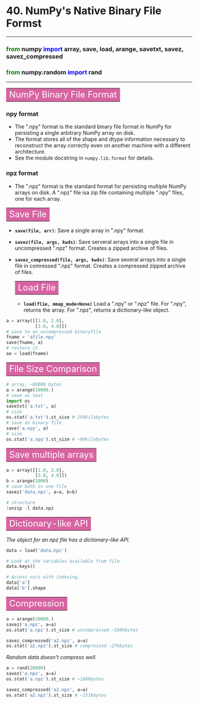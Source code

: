 # 40. NumPy's Native Binary File Formst
---------------------------------------

### <font color="green">from</font> numpy <font color="blue">import</font> array, save, load, arange, savetxt, savez, savez_compressed

### <font color="green">from</font> numpy.random <font color="blue">import</font> rand

----------------------------------------

**<table><tr><td bgcolor=#d763a1><font color="white" size=5>NumPy Binary File Format</font></td></tr></table>**

### npy format

- The ".npy" format is the standard binary file format in NumPy for persisting a single arbitrary NumPy array on disk.
- The format stores all of the shape and dtype information necessary to reconstruct the array correctly even on another machine with a different architecture.
- See the module docstring in `numpy.lib.format` for details.

### npz format

- The ".npz" format is the standard format for persisting multiple NumPy arrays on disk. A ".npz" file isa zip file containing multiple ".npy" files, one for each array.

**<table><tr><td bgcolor=#d763a1><font color="white" size=5>Save File</font></td></tr></table>**

- __`save(file, arr)`__:
  Save a single array in ".npy" format.
- __`savez(file, args, kwds)`__:
  Save serveral arrays into a single file in uncompressed ".npz" format. Creates a zipped archive of files.
- __`savez_compressed(file, args, kwds)`__:
  Save several arrays into a single file in comressed ".npz" format. Creates a compressed zipped archive of files.

  **<table><tr><td bgcolor=#d763a1><font color="white" size=5>Load File</font></td></tr></table>**

  - __`load(flie, mmap_mode=None)`__
  Load a ".npy" or ".npz" file. For ".npy", returns the array. For ".npz", returns a dictionary-like object.

```python
a = array([[1.0, 2.0],
           [3.0, 4.0]])
# save to an uncompressed binaryfile
fname = 'afile.npy'
save(fname, a)
# restore it
aa = load(fname)
```

**<table><tr><td bgcolor=#d763a1><font color="white" size=5>File Size Comparison</font></td></tr></table>**

```python
# array, ~80000 bytes
a = arange(10000.)
# save as text
import os
savetxt('a.txt', a)
# size
os.stat('a.txt').st_size # 250kilobytes
# save as binary file
save('a.npy', a)
# size
os.stat('a.npy').st_size # ~80kilobytes
```


**<table><tr><td bgcolor=#d763a1><font color="white" size=5>Save multiple arrays</font></td></tr></table>**

```python
a = array([[1.0, 2.0],
           [3.0, 4.0]])
b = arange(1000)
# save both in one file
savez('data.npz', a=a, b=b)

# structure
!unzip -l data.npz
```

**<table><tr><td bgcolor=#d763a1><font color="white" size=5>Dictionary-like API</font></td></tr></table>**

*The object for an npz file has a dictionary-like API.*

```python
data = load('data.npz')

# Look at the variables available from file
data.keys()

# Access vars with indexing.
data['a']
data['b'].shape
```

**<table><tr><td bgcolor=#d763a1><font color="white" size=5>Compression</font></td></tr></table>**

```python
a = arange(20000.)
savez('a.npz', a=a)
os.stat('a.npz').st_size # uncompressed ~160kbytes

savez_compressed('a2.npz', a=a)
os.stat('a2.npz').st_size # compressed ~27kbytes
```

*Random data doesn't compress well.*

```python
a = rand(20000)
savez('a.npz', a=a)
os.stat('a.npz').st_size # ~160kbytes

savez_compressed('a2.npz', a=a)
os.stat('a2.npz').st_size # ~151kbytes
```

